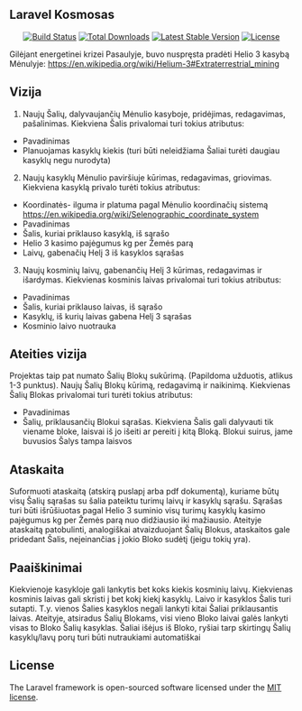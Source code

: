 ## Laravel Kosmosas
<p align="center">
<a href="https://travis-ci.org/laravel/framework"><img src="https://travis-ci.org/laravel/framework.svg" alt="Build Status"></a>
<a href="https://packagist.org/packages/laravel/framework"><img src="https://img.shields.io/packagist/dt/laravel/framework" alt="Total Downloads"></a>
<a href="https://packagist.org/packages/laravel/framework"><img src="https://img.shields.io/packagist/v/laravel/framework" alt="Latest Stable Version"></a>
<a href="https://packagist.org/packages/laravel/framework"><img src="https://img.shields.io/packagist/l/laravel/framework" alt="License"></a>
</p>

Gilėjant energetinei krizei Pasaulyje, buvo nuspręsta pradėti Helio 3 kasybą Mėnulyje:
https://en.wikipedia.org/wiki/Helium-3#Extraterrestrial_mining

## Vizija
1. Naujų Šalių, dalyvaujančių Mėnulio kasyboje, pridėjimas, redagavimas,
pašalinimas. Kiekviena Šalis privalomai turi tokius atributus:
- Pavadinimas
- Planuojamas kasyklų kiekis (turi būti neleidžiama Šaliai turėti daugiau
kasyklų negu nurodyta)
2. Naujų kasyklų Mėnulio paviršiuje kūrimas, redagavimas, griovimas. Kiekviena
kasyklą privalo turėti tokius atributus:
- Koordinatės- ilguma ir platuma pagal Mėnulio koordinačių sistemą
https://en.wikipedia.org/wiki/Selenographic_coordinate_system
- Pavadinimas
- Šalis, kuriai priklauso kasyklą, iš sąrašo
- Helio 3 kasimo pajėgumus kg per Žemės parą
- Laivų, gabenačių Helį 3 iš kasyklos sąrašas
3. Naujų kosminių laivų, gabenančių Helį 3 kūrimas, redagavimas ir išardymas.
Kiekvienas kosminis laivas privalomai turi tokius atributus:
- Pavadinimas
- Šalis, kuriai priklauso laivas, iš sąrašo
- Kasyklų, iš kurių laivas gabena Helį 3 sąrašas
- Kosminio laivo nuotrauka


## Ateities vizija

Projektas taip pat numato Šalių Blokų sukūrimą. (Papildoma užduotis, atlikus 1-3
punktus). Naujų Šalių Blokų kūrimą, redagavimą ir naikinimą. Kiekvienas Šalių Blokas
privalomai turi turėti tokius atributus:
- Pavadinimas
- Šalių, priklausančių Blokui sąrašas. Kiekviena Šalis gali dalyvauti tik
viename bloke, laisvai iš jo išeiti ar pereiti į kitą Bloką. Blokui suirus, jame
buvusios Šalys tampa laisvos


## Ataskaita

Suformuoti ataskaitą (atskirą puslapį arba pdf dokumentą), kuriame būtų visų Šalių
sąrašas su šalia pateiktu turimų laivų ir kasyklų sąrašu. Sąrašas turi būti išrūšiuotas
pagal Helio 3 suminio visų turimų kasyklų kasimo pajėgumus kg per Žemės parą nuo
didžiausio iki mažiausio.
Ateityje ataskaitą patobulinti, analogiškai atvaizduojant Šalių Blokus, ataskaitos gale
pridedant Šalis, neįeinančias į jokio Bloko sudėtį (jeigu tokių yra).

## Paaiškinimai

Kiekvienoje kasykloje gali lankytis bet koks kiekis kosminių laivų. Kiekvienas kosminis
laivas gali skristi į bet kokį kiekį kasyklų. Laivo ir kasyklos Šalis turi sutapti. T.y. vienos
Šalies kasyklos negali lankyti kitai Šaliai priklausantis laivas.
Ateityje, atsiradus Šalių Blokams, visi vieno Bloko laivai galės lankyti visas to Bloko
Šalių kasyklas. Šaliai išėjus iš Bloko, ryšiai tarp skirtingų Šalių kasyklų/lavų porų turi
būti nutraukiami automatiškai


## License

The Laravel framework is open-sourced software licensed under the [MIT license](https://opensource.org/licenses/MIT).
